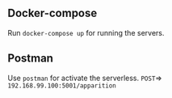 ##  Docker-compose

Run `docker-compose up` for running the servers.

##  Postman

Use `postman` for activate the serverless.
`POST`=> `192.168.99.100:5001/apparition`

